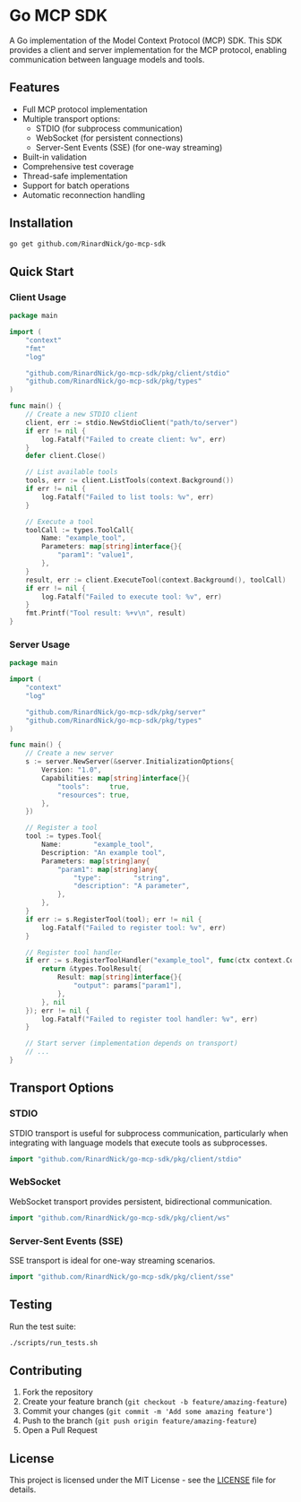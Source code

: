 # Go MCP SDK

A Go implementation of the Model Context Protocol (MCP) SDK. This SDK provides a client and server implementation for the MCP protocol, enabling communication between language models and tools.

## Features

- Full MCP protocol implementation
- Multiple transport options:
  - STDIO (for subprocess communication)
  - WebSocket (for persistent connections)
  - Server-Sent Events (SSE) (for one-way streaming)
- Built-in validation
- Comprehensive test coverage
- Thread-safe implementation
- Support for batch operations
- Automatic reconnection handling

## Installation

```bash
go get github.com/RinardNick/go-mcp-sdk
```

## Quick Start

### Client Usage

```go
package main

import (
    "context"
    "fmt"
    "log"

    "github.com/RinardNick/go-mcp-sdk/pkg/client/stdio"
    "github.com/RinardNick/go-mcp-sdk/pkg/types"
)

func main() {
    // Create a new STDIO client
    client, err := stdio.NewStdioClient("path/to/server")
    if err != nil {
        log.Fatalf("Failed to create client: %v", err)
    }
    defer client.Close()

    // List available tools
    tools, err := client.ListTools(context.Background())
    if err != nil {
        log.Fatalf("Failed to list tools: %v", err)
    }

    // Execute a tool
    toolCall := types.ToolCall{
        Name: "example_tool",
        Parameters: map[string]interface{}{
            "param1": "value1",
        },
    }
    result, err := client.ExecuteTool(context.Background(), toolCall)
    if err != nil {
        log.Fatalf("Failed to execute tool: %v", err)
    }
    fmt.Printf("Tool result: %+v\n", result)
}
```

### Server Usage

```go
package main

import (
    "context"
    "log"

    "github.com/RinardNick/go-mcp-sdk/pkg/server"
    "github.com/RinardNick/go-mcp-sdk/pkg/types"
)

func main() {
    // Create a new server
    s := server.NewServer(&server.InitializationOptions{
        Version: "1.0",
        Capabilities: map[string]interface{}{
            "tools":     true,
            "resources": true,
        },
    })

    // Register a tool
    tool := types.Tool{
        Name:        "example_tool",
        Description: "An example tool",
        Parameters: map[string]any{
            "param1": map[string]any{
                "type":        "string",
                "description": "A parameter",
            },
        },
    }
    if err := s.RegisterTool(tool); err != nil {
        log.Fatalf("Failed to register tool: %v", err)
    }

    // Register tool handler
    if err := s.RegisterToolHandler("example_tool", func(ctx context.Context, params map[string]any) (*types.ToolResult, error) {
        return &types.ToolResult{
            Result: map[string]interface{}{
                "output": params["param1"],
            },
        }, nil
    }); err != nil {
        log.Fatalf("Failed to register tool handler: %v", err)
    }

    // Start server (implementation depends on transport)
    // ...
}
```

## Transport Options

### STDIO

STDIO transport is useful for subprocess communication, particularly when integrating with language models that execute tools as subprocesses.

```go
import "github.com/RinardNick/go-mcp-sdk/pkg/client/stdio"
```

### WebSocket

WebSocket transport provides persistent, bidirectional communication.

```go
import "github.com/RinardNick/go-mcp-sdk/pkg/client/ws"
```

### Server-Sent Events (SSE)

SSE transport is ideal for one-way streaming scenarios.

```go
import "github.com/RinardNick/go-mcp-sdk/pkg/client/sse"
```

## Testing

Run the test suite:

```bash
./scripts/run_tests.sh
```

## Contributing

1. Fork the repository
2. Create your feature branch (`git checkout -b feature/amazing-feature`)
3. Commit your changes (`git commit -m 'Add some amazing feature'`)
4. Push to the branch (`git push origin feature/amazing-feature`)
5. Open a Pull Request

## License

This project is licensed under the MIT License - see the [LICENSE](LICENSE) file for details. 